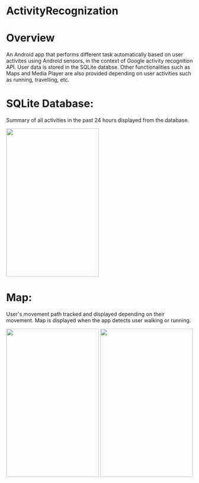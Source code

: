 # ActivityRecognization

# Overview

An Android app that performs different task automatically based on user activites using Android sensors, in the context of Google
activity recognition API. User data is stored in the SQLite databse. Other functionalities such as Maps and Media Player are also provided
depending on user activities such as running, travelling, etc.

# SQLite Database:

Summary of all activities in the past 24 hours displayed from the database.

<img src="https://cloud.githubusercontent.com/assets/15883609/21212733/6b8f37b6-c25d-11e6-993c-0a51762d6f5b.png" width="250" height="400" />

# Map:

User's movement path tracked and displayed depending on their movement. Map is displayed when the app detects user walking or running. 

<img src="https://cloud.githubusercontent.com/assets/15883609/21212735/6fd64f9e-c25d-11e6-980b-1ca33f382516.png" width="250" height="400" />          <img src="https://cloud.githubusercontent.com/assets/15883609/21212742/7e7abd5a-c25d-11e6-93c0-674978a4abde.png" width="250" height="400" />

